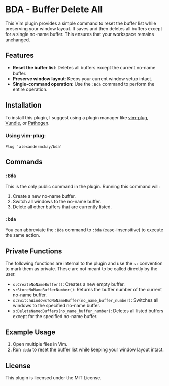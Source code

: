 # BDA - Buffer Delete All

This Vim plugin provides a simple command to reset the buffer list while preserving your window layout. It saves and then deletes all buffers except for a single no-name buffer. This ensures that your workspace remains unchanged.

## Features

- **Reset the buffer list**: Deletes all buffers except the current no-name buffer.
- **Preserve window layout**: Keeps your current window setup intact.
- **Single-command operation**: Use the `:Bda` command to perform the entire operation.

## Installation

To install this plugin, I suggest using a plugin manager like [vim-plug](https://github.com/junegunn/vim-plug), [Vundle](https://github.com/VundleVim/Vundle.vim), or [Pathogen](https://github.com/tpope/vim-pathogen).

### Using vim-plug:

```vim
Plug 'alexandermckay/bda'
```

## Commands

### `:Bda`

This is the only public command in the plugin. Running this command will:

1. Create a new no-name buffer.
2. Switch all windows to the no-name buffer.
3. Delete all other buffers that are currently listed.

### `:bda`

You can abbreviate the `:Bda` command to `:bda` (case-insensitive) to execute the same action.

## Private Functions

The following functions are internal to the plugin and use the `s:` convention to mark them as private. These are not meant to be called directly by the user.

- `s:CreateNoNameBuffer()`: Creates a new empty buffer.
- `s:StoreNoNameBufferNumber()`: Returns the buffer number of the current no-name buffer.
- `s:SwitchWindowsToNoNameBuffer(no_name_buffer_number)`: Switches all windows to the specified no-name buffer.
- `s:DeleteNamedBuffers(no_name_buffer_number)`: Deletes all listed buffers except for the specified no-name buffer.

## Example Usage

1. Open multiple files in Vim.
2. Run `:bda` to reset the buffer list while keeping your window layout intact.

## License

This plugin is licensed under the MIT License.
